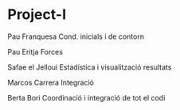 # Project-I

Pau Franquesa          Cond. inicials i de contorn

Pau Eritja             Forces

Safae el Jelloui       Estadística i visualització resultats

Marcos Carrera         Integració

Berta Bori             Coordinació i integració de tot el codi
